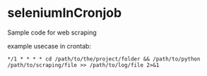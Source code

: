 # seleniumInCronjob

Sample code for web scraping

example usecase in crontab:
```
*/1 * * * * cd /path/to/the/project/folder && /path/to/python /path/to/scraping/file >> /path/to/log/file 2>&1
``` 
